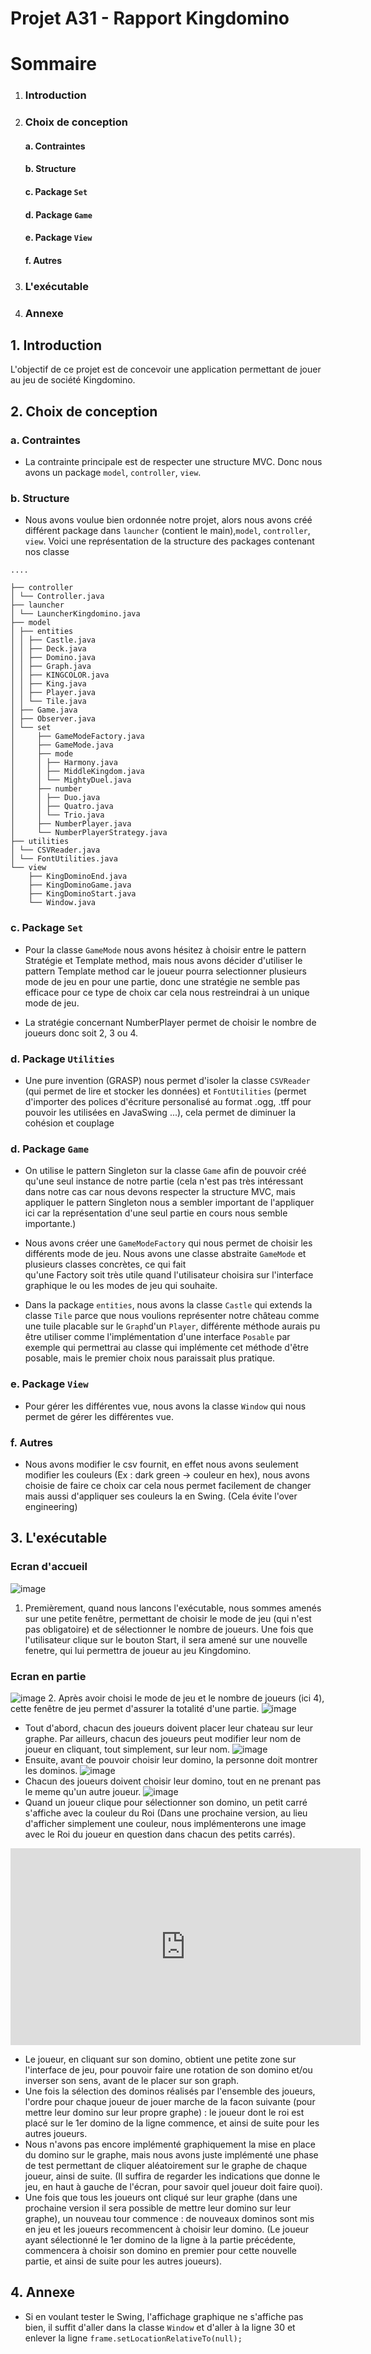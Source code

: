
# Projet A31 - Rapport Kingdomino

# Sommaire
1. ### Introduction
2. ### Choix de conception
   #### a. Contraintes
   #### b.  Structure
   #### c. Package `Set`
   #### d. Package `Game`
   #### e. Package `View`
   #### f. Autres
3. ### L'exécutable
4. ### Annexe

## 1.  Introduction

L'objectif de ce projet est de concevoir une application permettant de jouer au jeu de société Kingdomino.

## 2. Choix de conception

### a. Contraintes
- La contrainte principale est de respecter une structure MVC. Donc nous avons un package `model`, `controller`, `view`.
### b. Structure
- Nous avons voulue bien ordonnée notre projet, alors nous avons créé différent package dans `launcher` (contient le main),`model`, `controller`, `view`. Voici une représentation de la structure des packages contenant nos classe

```
....

├── controller
│ └── Controller.java
├── launcher
│ └── LauncherKingdomino.java
├── model
│ ├── entities
│ │ ├── Castle.java
│ │ ├── Deck.java
│ │ ├── Domino.java
│ │ ├── Graph.java
│ │ ├── KINGCOLOR.java
│ │ ├── King.java
│ │ ├── Player.java
│ │ └── Tile.java
│ ├── Game.java
│ ├── Observer.java
│ └── set
│     ├── GameModeFactory.java
│     ├── GameMode.java
│     ├── mode
│     │ ├── Harmony.java
│     │ ├── MiddleKingdom.java
│     │ └── MightyDuel.java
│     ├── number
│     │ ├── Duo.java
│     │ ├── Quatro.java
│     │ └── Trio.java
│     ├── NumberPlayer.java
│     └── NumberPlayerStrategy.java
├── utilities
│ └── CSVReader.java
│ └── FontUtilities.java
└── view
    ├── KingDominoEnd.java
    ├── KingDominoGame.java
    ├── KingDominoStart.java
    └── Window.java

```

### c. Package `Set`
- Pour la classe `GameMode` nous avons hésitez à choisir entre le pattern Stratégie et Template method, mais nous avons décider d'utiliser le pattern Template method  car le joueur pourra selectionner plusieurs mode de jeu en pour une partie, donc une stratégie ne semble pas efficace pour ce type de choix car cela nous restreindrai à un unique mode de jeu.

- La stratégie concernant NumberPlayer permet de choisir le nombre de joueurs donc soit 2, 3 ou 4.
### d. Package `Utilities`
- Une pure invention (GRASP) nous permet d'isoler la classe `CSVReader` (qui permet de lire et stocker les données) et `FontUtilities` (permet d'importer des polices d'écriture personalisé au format .ogg, .tff pour pouvoir les utilisées en JavaSwing ...), cela permet de diminuer la cohésion et couplage

### d. Package `Game`
- On utilise le pattern Singleton sur la classe `Game` afin de pouvoir créé qu'une seul instance de notre partie (cela n'est pas très intéressant dans notre cas car nous devons respecter la structure MVC, mais appliquer le pattern Singleton nous a sembler important de l'appliquer ici car la représentation d'une seul partie en cours nous semble importante.)

- Nous avons créer une `GameModeFactory` qui nous permet de choisir les différents mode de jeu. Nous avons une classe abstraite `GameMode` et plusieurs classes concrètes, ce qui fait  
  qu'une Factory soit très utile quand l'utilisateur choisira sur l'interface graphique le ou les modes de jeu qui souhaite.

- Dans la package `entities`, nous avons la classe `Castle` qui extends la classe `Tile` parce que nous voulions représenter notre château comme une tuile placable sur le `Graph`d'un `Player`, différente méthode aurais pu être utiliser comme l'implémentation d'une interface `Posable` par exemple qui permettrai au classe qui implémente cet méthode d'être posable, mais le premier choix nous paraissait plus pratique.

### e. Package `View`
- Pour gérer les différentes vue, nous avons la classe `Window` qui nous permet de gérer les différentes vue.

### f. Autres
- Nous avons modifier le csv fournit, en effet nous avons seulement modifier les couleurs (Ex : dark green -> couleur en hex), nous avons choisie de faire ce choix car cela nous permet facilement de changer mais aussi d'appliquer ses couleurs la en Swing. (Cela évite l'over engineering)


## 3. L'exécutable
### Ecran d'accueil
![image](https://i.imgur.com/eJz7y6o.png)
1. Premièrement, quand nous lancons l'exécutable, nous sommes amenés sur une petite fenêtre, permettant de choisir le mode de jeu (qui n'est pas obligatoire) et de sélectionner le nombre de joueurs. Une fois que l'utilisateur clique sur le bouton Start, il sera amené sur une nouvelle fenetre, qui lui permettra de joueur au jeu Kingdomino.
### Ecran en partie
![image](https://i.imgur.com/qUoIDui.png)
2. Après avoir choisi le mode de jeu et le nombre de joueurs (ici 4), cette fenêtre de jeu permet d'assurer la totalité d'une partie.
![image](https://i.imgur.com/UuEB7PT.png)
- Tout d'abord, chacun des joueurs doivent placer leur chateau sur leur graphe. Par ailleurs, chacun des joueurs peut modifier leur nom de joueur en cliquant, tout simplement, sur leur nom.
  ![image](https://i.imgur.com/HsvpiRx.png)
- Ensuite, avant de pouvoir choisir leur domino, la personne doit montrer les dominos.
  ![image](https://i.imgur.com/oj6gSPP.png) 
- Chacun des joueurs doivent choisir leur domino, tout en ne prenant pas le meme qu'un autre joueur.
  ![image](https://i.imgur.com/w8GzzFc.png) 
- Quand un joueur clique pour sélectionner son domino, un petit carré s'affiche avec la couleur du Roi (Dans une prochaine version, au lieu d'afficher simplement une couleur, nous implémenterons une image avec le Roi du joueur en question dans chacun des petits carrés).

<iframe width="560" height="315" src="https://www.youtube.com/embed/8-EZ7INDJqg" title="YouTube video player" frameborder="0" allow="accelerometer; autoplay; clipboard-write; encrypted-media; gyroscope; picture-in-picture" allowfullscreen></iframe>

- Le joueur, en cliquant sur son domino, obtient une petite zone sur l'interface de jeu, pour pouvoir faire une rotation de son domino et/ou inverser son sens, avant de le placer sur son graph.
- Une fois la sélection des dominos réalisés par l'ensemble des joueurs, l'ordre pour chaque joueur de jouer marche de la facon suivante (pour mettre leur domino sur leur propre graphe) : le joueur dont le roi est placé sur le 1er domino de la ligne commence, et ainsi de suite pour les autres joueurs. 
- Nous n'avons pas encore implémenté graphiquement la mise en place du domino sur le graphe, mais nous avons juste implémenté une phase de test permettant de cliquer aléatoirement sur le graphe de chaque joueur, ainsi de suite. (Il suffira de regarder les indications que donne le jeu, en haut à gauche de l'écran, pour savoir quel joueur doit faire quoi).
- Une fois que tous les joueurs ont cliqué sur leur graphe (dans une prochaine version il sera possible de mettre leur domino sur leur graphe), un nouveau tour commence : de nouveaux dominos sont mis en jeu et les joueurs recommencent à choisir leur domino. (Le joueur ayant sélectionné le 1er domino de la ligne à la partie précédente, commencera à choisir son domino en premier pour cette nouvelle partie, et ainsi de suite pour les autres joueurs).

## 4. Annexe
- Si en voulant tester le Swing, l'affichage graphique ne s'affiche pas bien, il suffit d'aller dans la classe `Window` et d'aller à la ligne 30 et enlever la ligne `frame.setLocationRelativeTo(null);`
